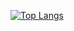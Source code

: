 [![Top Langs](https://github-readme-stats.vercel.app/api/top-langs/?username=victoryosiobe&hide=scss,vue)](https://github.com/anuraghazra/github-readme-stats)
